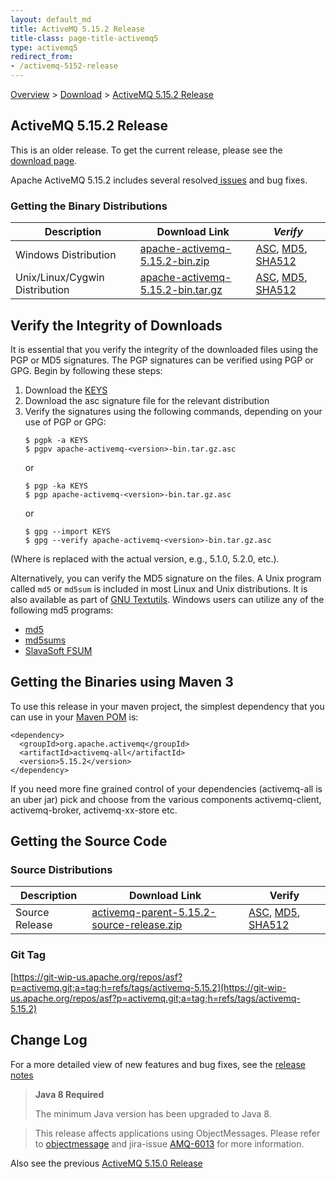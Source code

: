 ```yaml
---
layout: default_md
title: ActiveMQ 5.15.2 Release 
title-class: page-title-activemq5
type: activemq5
redirect_from:
- /activemq-5152-release
---
```


[Overview](overview) > [Download](download) > [ActiveMQ 5.15.2 Release](activemq-5152-release)

ActiveMQ 5.15.2 Release
-----------------------

<div class="alert alert-warning">
  This is an older release. To get the current release, please see the <a href="{{site.baseurl}}/components/classic/download" class="alert-link">download page</a>.
</div>

Apache ActiveMQ 5.15.2 includes several resolved[ issues](https://issues.apache.org/jira/secure/ReleaseNote.jspa?projectId=12311210&version=12341669) and bug fixes.

### Getting the Binary Distributions

Description|Download Link|_Verify_
---|---|---
Windows Distribution|[apache-activemq-5.15.2-bin.zip](https://archive.apache.org/dist/activemq/5.15.2/apache-activemq-5.15.2-bin.zip)|[ASC](https://archive.apache.org/dist/activemq/5.15.2/apache-activemq-5.15.2-bin.zip.asc), [MD5](https://archive.apache.org/dist/activemq/5.15.2/apache-activemq-5.15.2-bin.zip.md5), [SHA512](https://archive.apache.org/dist/activemq/5.15.2/apache-activemq-5.15.2-bin.zip.sha512)
Unix/Linux/Cygwin Distribution|[apache-activemq-5.15.2-bin.tar.gz](https://archive.apache.org/dist/activemq/5.15.2/apache-activemq-5.15.2-bin.tar.gz)|[ASC](https://archive.apache.org/dist/activemq/5.15.2/apache-activemq-5.15.2-bin.tar.gz.asc), [MD5](https://archive.apache.org/dist/activemq/5.15.2/apache-activemq-5.15.2-bin.tar.gz.md5), [SHA512](https://archive.apache.org/dist/activemq/5.15.2/apache-activemq-5.15.2-bin.tar.gz.sha512)

Verify the Integrity of Downloads
---------------------------------

It is essential that you verify the integrity of the downloaded files using the PGP or MD5 signatures. The PGP signatures can be verified using PGP or GPG. Begin by following these steps:

1.  Download the [KEYS](http://www.apache.org/dist/activemq/KEYS)
2.  Download the asc signature file for the relevant distribution
3.  Verify the signatures using the following commands, depending on your use of PGP or GPG:
    ```
    $ pgpk -a KEYS
    $ pgpv apache-activemq-<version>-bin.tar.gz.asc
    ```
    or
    ```
    $ pgp -ka KEYS
    $ pgp apache-activemq-<version>-bin.tar.gz.asc
    ```
    or
    ```
    $ gpg --import KEYS
    $ gpg --verify apache-activemq-<version>-bin.tar.gz.asc
    ```

(Where <version> is replaced with the actual version, e.g., 5.1.0, 5.2.0, etc.).

Alternatively, you can verify the MD5 signature on the files. A Unix program called `md5` or `md5sum` is included in most Linux and Unix distributions. It is also available as part of [GNU Textutils](http://www.gnu.org/software/textutils/textutils.html). Windows users can utilize any of the following md5 programs:

*   [md5](http://www.fourmilab.ch/md5/)
*   [md5sums](http://www.pc-tools.net/win32/md5sums/)
*   [SlavaSoft FSUM](http://www.slavasoft.com/fsum/)

Getting the Binaries using Maven 3
----------------------------------

To use this release in your maven project, the simplest dependency that you can use in your [Maven POM](http://maven.apache.org/guides/introduction/introduction-to-the-pom.html) is:
```
<dependency>
  <groupId>org.apache.activemq</groupId>
  <artifactId>activemq-all</artifactId>
  <version>5.15.2</version>
</dependency>
```
If you need more fine grained control of your dependencies (activemq-all is an uber jar) pick and choose from the various components activemq-client, activemq-broker, activemq-xx-store etc.

Getting the Source Code
-----------------------

### Source Distributions

Description|Download Link|Verify
---|---|---
Source Release|[activemq-parent-5.15.2-source-release.zip](https://archive.apache.org/dist/activemq/5.15.2/activemq-parent-5.15.2-source-release.zip)|[ASC](https://archive.apache.org/dist/activemq/5.15.2/activemq-parent-5.15.2-source-release.zip.asc), [MD5](https://archive.apache.org/dist/activemq/5.15.2/activemq-parent-5.15.2-source-release.zip.md5), [SHA512](https://archive.apache.org/dist/activemq/5.15.2/activemq-parent-5.15.2-source-release.zip.sha512)

### Git Tag

[https://git-wip-us.apache.org/repos/asf?p=activemq.git;a=tag;h=refs/tags/activemq-5.15.2](https://git-wip-us.apache.org/repos/asf?p=activemq.git;a=tag;h=refs/tags/activemq-5.15.2)

Change Log
----------

For a more detailed view of new features and bug fixes, see the [release notes](https://issues.apache.org/jira/secure/ReleaseNote.jspa?projectId=12311210&version=12341669)

> **Java 8 Required**
> 
> The minimum Java version has been upgraded to Java 8.

> This release affects applications using ObjectMessages. Please refer to [objectmessage](objectmessage) and jira-issue [AMQ-6013](https://issues.apache.org/jira/browse/AMQ-6013) for more information.

Also see the previous [ActiveMQ 5.15.0 Release](activemq-5150-release)
